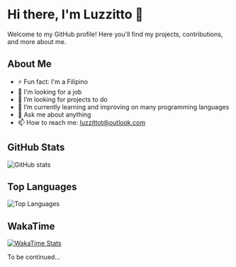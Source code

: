 # Hi there, I'm Luzzitto 👋

Welcome to my GitHub profile! Here you'll find my projects, contributions, and more about me.

## About Me

- ⚡ Fun fact: I'm a Filipino
- 🎯 I'm looking for a job 
- 👯 I’m looking for projects to do
- 🌱 I’m currently learning and improving on many programming languages
- 💬 Ask me about anything
- 📫 How to reach me: [luzzittot@outlook.com](mailto:luzzittot@outlook.com)

## GitHub Stats

![GitHub stats](https://github-readme-stats.vercel.app/api?username=Luzzitto&show=reviews,discussions_started,discussions_answered,prs_merged,prs_merged_percentage&show_icons=true&theme=radical)

## Top Languages

![Top Languages](https://github-readme-stats.vercel.app/api/top-langs/?username=Luzzitto&layout=compact&theme=radical)

## WakaTime

[![WakaTime Stats](https://github-readme-stats.vercel.app/api/wakatime?username=Luzzitto)](https://github.com/anuraghazra/github-readme-stats)

To be continued...
